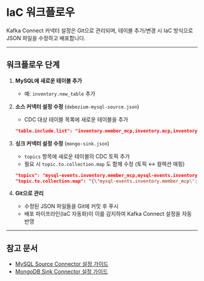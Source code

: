 # IaC 워크플로우

Kafka Connect 커넥터 설정은 Git으로 관리되며, 테이블 추가/변경 시 IaC 방식으로 JSON 파일을 수정하고 배포합니다.

---

## 워크플로우 단계

1. **MySQL에 새로운 테이블 추가**
   - 예: `inventory.new_table` 추가
2. **소스 커넥터 설정 수정** (`debezium-mysql-source.json`)
   - CDC 대상 테이블 목록에 새로운 테이블을 추가

    ```json
    "table.include.list": "inventory.member_mcp,inventory.mcp,inventory.new_table"
    
    ```

3. **싱크 커넥터 설정 수정** (`mongo-sink.json`)
   - `topics` 항목에 새로운 테이블의 CDC 토픽 추가
   - 필요 시 `topic.to.collection.map` 도 함께 수정 (토픽 ↔ 컬렉션 매핑)

    ```json
    "topics": "mysql-events.inventory.member_mcp,mysql-events.inventory.mcp,mysql-events.inventory.new_table",
    "topic.to.collection.map": "{\"mysql-events.inventory.member_mcp\":\"member_mcp\", \"mysql-events.inventory.mcp\":\"mcp\", \"mysql-events.inventory.new_table\":\"new_table\"}"
    
    ```

4. **Git으로 관리**
   - 수정된 JSON 파일들을 Git에 커밋 후 푸시
   - 배포 파이프라인(IaC 자동화)이 이를 감지하여 Kafka Connect 설정을 자동 반영

---

## 참고 문서
- [MySQL Source Connector 설정 가이드](./docs/MySQL%20Source%20Connector%20설정%20가이드.md)
- [MongoDB Sink Connector 설정 가이드](./docs/MongoDB%20Sink%20Connector%20설정%20가이드.md)

